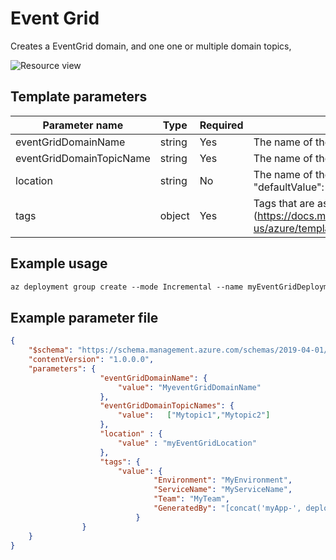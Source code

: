 # Event Grid

Creates a EventGrid domain, and one one or multiple domain topics,

![Resource view](overview.png)

## Template parameters

| Parameter name           | Type   | Required | Value                                                                                                                                                                   |
|--------------------------|--------|----------|-------------------------------------------------------------------------------------------------------------------------------------------------------------------------|
| eventGridDomainName      | string | Yes      | The name of the Event Grid domain.                                                                                                                                      |
| eventGridDomainTopicName | string | Yes      | The name of the Event Grid domain topics.                                                                                                                                |
| location                 | string | No       | The name of the resource group. "defaultValue": "[resourceGroup().location]"                                                                                              |
| tags                     | object | Yes      | Tags that are associated with the resource. (https://docs.microsoft.com/en-us/azure/templates/microsoft.resources/tags)                                                   |
                                     

## Example usage

``` ps
az deployment group create --mode Incremental --name myEventGridDeployment --resource-group myResourceGroup --template-file ./azuredeploy.json --template-uri "https://raw.githubusercontent.com/equinor/ioc-shared-infrastructure/master/resources/resourceFunctionApp/azuredeploy.jsonc"
```

## Example parameter file

``` json
{
    "$schema": "https://schema.management.azure.com/schemas/2019-04-01/deploymentParameters.json#",
    "contentVersion": "1.0.0.0",
    "parameters": {
                    "eventGridDomainName": {
                        "value": "MyeventGridDomainName"
                    },
                    "eventGridDomainTopicNames": {
                        "value":   ["Mytopic1","Mytopic2"] 
                    },                   
                    "location" : {
                        "value" : "myEventGridLocation"
                    },
                    "tags": {
                        "value": {
                                "Environment": "MyEnvironment",
                                "ServiceName": "MyServiceName",
                                "Team": "MyTeam",
                                "GeneratedBy": "[concat('myApp-', deployment().properties.template.contentVersion)]"            
                            }
                }
    }
}
```
